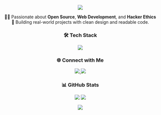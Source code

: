 <!-- Banner -->
<p align="center">
  <img src="https://capsule-render.vercel.app/api?type=waving&color=0:4F46E5,100:9333EA&height=200&section=header&text=👋%20Hi%2C%20I'm%20DocCiaoBimbi!&fontSize=40&fontAlign=70&fontColor=ffffff" />
</p>

<!-- Short Bio -->
<p align="center">
  👨‍💻 Passionate about <b>Open Source</b>, <b>Web Development</b>, and <b>Hacker Ethics</b><br>
  🎯 Building real-world projects with clean design and readable code.<br>
</p>

<!-- Tech stack -->
<h3 align="center">🛠 Tech Stack</h3>
<p align="center">
  <img src="https://skillicons.dev/icons?i=html,css,js,ts,react,nodejs,express,sqlite,python,bash,github,vscode&perline=10" />
</p>

<!-- Cool buttons -->
<h3 align="center">🌐 Connect with Me</h3>
<p align="center">
  <a href="https://github.com/DocCiaoBimbi" target="_blank">
    <img src="https://img.shields.io/badge/GitHub-100000?style=for-the-badge&logo=github&logoColor=white" />
  </a>
  <a href="mailto:studios.gaming.davi@gmail.com">
    <img src="https://img.shields.io/badge/Email-D14836?style=for-the-badge&logo=gmail&logoColor=white" />
  </a>
  </p>

<!-- GitHub Stats -->
<h3 align="center">📊 GitHub Stats</h3>
<p align="center">
  <img src="https://github-readme-stats.vercel.app/api?username=DocCiaoBimbi&show_icons=true&theme=tokyonight&hide=issues&count_private=true" />
  <img src="https://github-readme-stats.vercel.app/api/top-langs/?username=DocCiaoBimbi&layout=compact&theme=tokyonight" />
</p>

<!-- Footer -->
<p align="center">
  <img src="https://capsule-render.vercel.app/api?type=waving&color=0:9333EA,100:4F46E5&height=100&section=footer"/>
</p>
